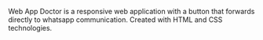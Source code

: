 Web App Doctor is a responsive web application with a button that forwards directly to whatsapp communication. 
Created with HTML and CSS technologies.
